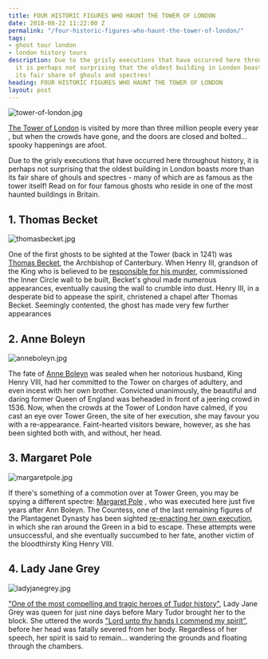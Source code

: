 ```yaml
---
title: FOUR HISTORIC FIGURES WHO HAUNT THE TOWER OF LONDON
date: 2018-08-22 11:22:00 Z
permalink: "/four-historic-figures-who-haunt-the-tower-of-london/"
tags:
- ghost tour london
- london history tours
description: Due to the grisly executions that have occurred here throughout history,
  it is perhaps not surprising that the oldest building in London boasts more than
  its fair share of ghouls and spectres!
heading: FOUR HISTORIC FIGURES WHO HAUNT THE TOWER OF LONDON
layout: post
---
```


![tower-of-london.jpg](/uploads/tower-of-london.jpg)

[The Tower of London](https://www.hrp.org.uk/tower-of-london/history-and-stories/the-story-of-the-tower-of-london/#gs.AQQSdHE) is visited by more than three million people every year , but when the crowds have gone, and the doors are closed and bolted... spooky happenings are afoot.  

Due to the grisly executions that have occurred here throughout history, it is perhaps not surprising that the oldest building in London boasts more than its fair share of ghouls and spectres - many of which are as famous as the tower itself! Read on for four famous ghosts who reside in one of the most haunted buildings in Britain. 

## 1. Thomas Becket
![thomasbecket.jpg](/uploads/thomasbecket.jpg)

One of the first ghosts to be sighted at the Tower (back in 1241) was [Thomas Becket](https://seeksghosts.blogspot.com/2015/04/thomas-becket-murder-and-haunting-part.html), the Archbishop of Canterbury. When Henry III, grandson of the King who is believed to be [responsible for his murder](http://www.eyewitnesstohistory.com/becket.htm), commissioned the Inner Circle wall to be built, Becket's ghoul made numerous appearances, eventually causing the wall to crumble into dust. Henry III, in a desperate bid to appease the spirit, christened a chapel after Thomas Becket. Seemingly contented, the ghost has made very few further appearances

## 2. Anne Boleyn
![anneboleyn.jpg](/uploads/anneboleyn.jpg)

The fate of [Anne Boleyn](https://www.britannica.com/biography/Anne-Boleyn) was sealed when her notorious husband, King Henry VIII, had her committed to the Tower on charges of adultery, and even incest with her own brother. Convicted unanimously, the beautiful and daring former Queen of England was beheaded in front of a jeering crowd in 1536. Now, when the crowds at the Tower of London have calmed, if you cast an eye over Tower Green, the site of her execution, she may favour you with a re-appearance. Faint-hearted visitors beware, however, as she has been sighted both with, and without, her head. 

## 3. Margaret Pole
![margaretpole.jpg](/uploads/margaretpole.jpg)

If there's something of a commotion over at Tower Green, you may be spying a different spectre: [Margaret Pole](https://www.theanneboleynfiles.com/the-execution-of-margaret-pole-countess-of-salisbury/) , who was executed here just five years after Ann Boleyn. The Countess, one of the last remaining figures of the Plantagenet Dynasty has been sighted [re-enacting her own execution](https://londonist.com/2016/10/who-exactly-are-the-ghosts-of-london), in which she ran around the Green in a bid to escape. These attempts were unsuccessful, and she eventually succumbed to her fate, another victim of the bloodthirsty King Henry VIII. 

## 4. Lady Jane Grey
![ladyjanegrey.jpg](/uploads/ladyjanegrey.jpg)

["One of the most compelling and tragic heroes of Tudor history"](https://englishhistory.net/tudor/relative/lady-jane-grey/), Lady Jane Grey was queen for just nine days before Mary Tudor brought her to the block. She uttered the words ["Lord unto thy hands I commend my spirit”](http://www.theparanormalguide.com/blog/lady-jean-grey-the-nine-days-queen), before her head was fatally severed from her body. Regardless of her speech, her spirit is said to remain... wandering the grounds and floating through the chambers.
 